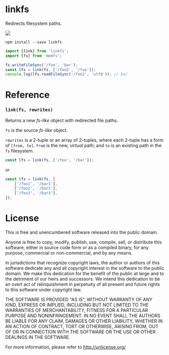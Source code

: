 # linkfs

Redirects filesystem paths.

[![][npm-img]][npm-url]

    npm install --save linkfs

```js
import {link} from 'linkfs';
import {fs} from 'memfs';

fs.writeFileSync('/foo', 'bar');
const lfs = link(fs, ['/foo2', '/foo']);
console.log(lfs.readFileSync('/foo2', 'utf8')); // bar
```

# Reference

### `link(fs, rewrites)`

Returns a new *fs-like* object with redirected file paths.

`fs` is the source *fs-like* object.

`rewrites` is a 2-tuple or an array of 2-tuples, where each 2-tuple
has a form of `[from, to]`. `from` is the new, *virtual* path; and `to`
is an existing path in the `fs` filesystem.

```js
const lfs = link(fs, ['/foo', '/bar']);
```

or

```js
const lfs = link(fs, [
    ['/foo1', '/bar1'],
    ['/foo2', '/bar2'],
    ['/foo3', '/bar3'],
]);
```

[npm-url]: https://www.npmjs.com/package/linkfs
[npm-img]: https://img.shields.io/npm/v/linkfs.svg
[memfs]: https://github.com/streamich/memfs
[unionfs]: https://github.com/streamich/unionfs
[linkfs]: https://github.com/streamich/linkfs
[fs-monkey]: https://github.com/streamich/fs-monkey





# License

This is free and unencumbered software released into the public domain.

Anyone is free to copy, modify, publish, use, compile, sell, or
distribute this software, either in source code form or as a compiled
binary, for any purpose, commercial or non-commercial, and by any
means.

In jurisdictions that recognize copyright laws, the author or authors
of this software dedicate any and all copyright interest in the
software to the public domain. We make this dedication for the benefit
of the public at large and to the detriment of our heirs and
successors. We intend this dedication to be an overt act of
relinquishment in perpetuity of all present and future rights to this
software under copyright law.

THE SOFTWARE IS PROVIDED "AS IS", WITHOUT WARRANTY OF ANY KIND,
EXPRESS OR IMPLIED, INCLUDING BUT NOT LIMITED TO THE WARRANTIES OF
MERCHANTABILITY, FITNESS FOR A PARTICULAR PURPOSE AND NONINFRINGEMENT.
IN NO EVENT SHALL THE AUTHORS BE LIABLE FOR ANY CLAIM, DAMAGES OR
OTHER LIABILITY, WHETHER IN AN ACTION OF CONTRACT, TORT OR OTHERWISE,
ARISING FROM, OUT OF OR IN CONNECTION WITH THE SOFTWARE OR THE USE OR
OTHER DEALINGS IN THE SOFTWARE.

For more information, please refer to <http://unlicense.org/>